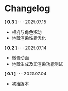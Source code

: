 # Changelog

**[ 0.3 ]** · · · 2025.07.15
- 相机与角色移动
- 地图渲染性能优化

**[ 0.2 ]** · · · 2025.07.14
- 微调动画
- 地图生成及其渲染功能测试

**[ 0.1 ]** · · · 2025.07.04
- 初始版本